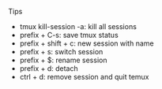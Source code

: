 Tips  
- tmux kill-session -a: kill all sessions  
- prefix + C-s: save tmux status  
- prefix + shift + c: new session with name  
- prefix + s: switch session  
- prefix + $: rename session  
- prefix + d: detach  
- ctrl + d: remove session and quit temux  
